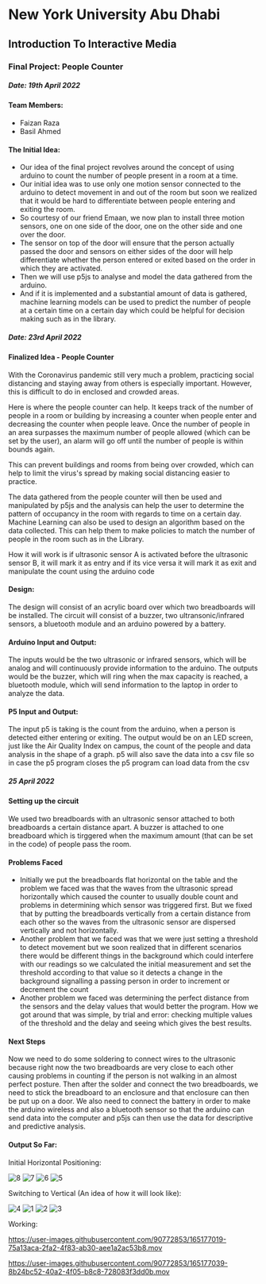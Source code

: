 # New York University Abu Dhabi
## Introduction To Interactive Media
### Final Project: People Counter

##### Date: 19th April 2022

#### Team Members:
- Faizan Raza
- Basil Ahmed

#### The Initial Idea:
- Our idea of the final project revolves around the concept of using arduino to count the number of people present in a room at a time. 
- Our initial idea was to use only one motion sensor connected to the arduino to detect movement in and out of the room but soon we realized that it would be hard to differentiate between people entering and exiting the room. 
- So courtesy of our friend Emaan, we now plan to install three motion sensors, one on one side of the door, one on the other side and one over the door. 
- The sensor on top of the door will ensure that the person actually passed the door and sensors on either sides of the door will help differentiate whether the person entered or exited based on the order in which they are activated. 
- Then we will use p5js to analyse and model the data gathered from the arduino. 
- And if it is implemented and a substantial amount of data is gathered, machine learning models can be used to predict the number of people at a certain time on a certain day which could be helpful for decision making such as in the library.

##### Date: 23rd April 2022

#### Finalized Idea - People Counter
With the Coronavirus pandemic still very much a problem, practicing social distancing and staying away from others is especially important. However, this is difficult to do in enclosed and crowded areas.

Here is where the people counter can help. It keeps track of the number of people in a room or building by increasing a counter when people enter and decreasing the counter when people leave. Once the number of people in an area surpasses the maximum number of people allowed (which can be set by the user), an alarm will go off until the number of people is within bounds again.

This can prevent buildings and rooms from being over crowded, which can help to limit the virus's spread by making social distancing easier to practice.

The data gathered from the people counter will then be used and manipulated by p5js and the analysis can help the user to determine the pattern of occupancy in the room with regards to time on a certain day. Machine Learning can also be used to design an algorithm based on the data collected. This can help them to make policies to match the number of people in the room such as in the Library.

How it will work is if ultrasonic sensor A is activated before the ultrasonic sensor B, it will mark it as entry and if its vice versa it will mark it as exit and manipulate the count using the arduino code

#### Design:
The design will consist of an acrylic board over which two breadboards will be installed. The circuit will consist of a buzzer, two ultransonic/infrared sensors, a bluetooth module and an arduino powered by a battery. 

#### Arduino Input and Output:
The inputs would be the two ultrasonic or infrared sensors, which will be analog and will continuously provide information to the arduino. The outputs would be the buzzer, which will ring when the max capacity is reached, a bluetooth module, which will send information to the laptop in order to analyze the data.

#### P5 Input and Output:
The input p5 is taking is the count from the arduino, when a person is detected either entering or exiting. The output would be on an LED screen, just like the Air Quality Index on campus, the count of the people and data analysis in the shape of a graph. p5 will also save the data into a csv file so in case the p5 program closes the p5 program can load data from the csv

##### 25 April 2022

#### Setting up the circuit
We used two breadboards with an ultrasonic sensor attached to both breadboards a certain distance apart. A buzzer is attached to one breadboard which is tirggered when the maximum amount (that can be set in the code) of people pass the room. 

#### Problems Faced
- Initially we put the breadboards flat horizontal on the table and the problem we faced was that the waves from the ultrasonic spread horizontally which caused the counter to usually double count and problems in determining which sensor was triggered first. But we fixed that by putting the breadboards vertically from a certain distance from each other so the waves from the ultrasonic sensor are dispersed vertically and not horizontally.
- Another problem that we faced was that we were just setting a threshold to detect movement but we soon realized that in different scenarios there would be different things in the background which could interfere with our readings so we calculated the initial measurement and set the threshold according to that value so it detects a change in the background signalling a passing person in order to increment or decrement the count
- Another problem we faced was determining the perfect distance from the sensors and the delay values that would better the program. How we got around that was simple, by trial and error: checking multiple values of the threshold and the delay and seeing which gives the best results.

#### Next Steps
Now we need to do some soldering to connect wires to the ultrasonic because right now the two breadboards are very close to each other causing problems in counting if the person is not walking in an almost perfect posture. Then after the solder and connect the two breadboards, we need to stick the breadboard to an enclosure and that enclosure can then be put up on a door. We also need to connect the battery in order to make the arduino wireless and also a bluetooth sensor so that the arduino can send data into the computer and p5js can then use the data for descriptive and predictive analysis.

#### Output So Far:
Initial Horizontal Positioning:

![8](https://user-images.githubusercontent.com/90772853/165176265-cd967296-9d21-4eac-967c-dfe09513545a.jpg)
![7](https://user-images.githubusercontent.com/90772853/165176367-ea3d88e0-14b4-47dd-8938-27a896d3de53.jpg)
![6](https://user-images.githubusercontent.com/90772853/165176428-d35afad5-180a-4a70-91a7-ab69ca106c12.jpg)
![5](https://user-images.githubusercontent.com/90772853/165176465-6cff99dc-46bb-4e57-b90e-86c36074d3a1.jpg)

Switching to Vertical (An idea of how it will look like):

![4](https://user-images.githubusercontent.com/90772853/165176599-74c57df8-ece4-4604-8ead-7a16cbfca8e1.jpg)
![1](https://user-images.githubusercontent.com/90772853/165176693-bbe89bba-ec99-4bf7-82d0-d40d59cc18fe.jpg)
![2](https://user-images.githubusercontent.com/90772853/165176717-3a43d9b1-5b7f-4cf8-bfb4-cfc32bd6b459.jpg)
![3](https://user-images.githubusercontent.com/90772853/165176724-9387cc6f-bdf2-42f4-8f6d-955444937834.jpg)

Working:

https://user-images.githubusercontent.com/90772853/165177019-75a13aca-2fa2-4f83-ab30-aee1a2ac53b8.mov

https://user-images.githubusercontent.com/90772853/165177039-8b24bc52-40a2-4f05-b8c8-728083f3dd0b.mov
